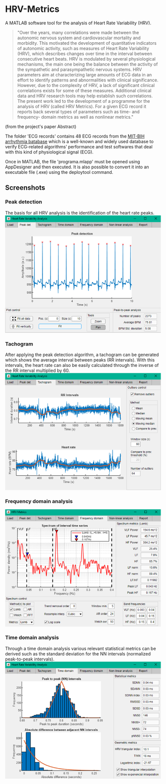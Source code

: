 # HRV-Metrics
A MATLAB software tool for the analysis of Heart Rate Variability (HRV).

> "Over the years, many correlations were made between the autonomic nervous system and cardiovascular mortality and morbidity. This motivated the development of quantitative indicators of autonomic activity, such as measures of Heart Rate Variability (HRV), which describes changes over time in the interval between consecutive heart beats. HRV is modulated by several physiological mechanisms, the main one being the balance between the activity of the sympathetic and parasympathetic nervous systems. HRV parameters aim at characterizing large amounts of ECG data in an effort to identify patterns and abnormalities with clinical significance. However, due to the complexity of HRV, a lack of significant clinical correlations exists for some of these measures. Additional clinical data and HRV research tools may help establish such correlations. The present work led to the development of a programme for the analysis of HRV (called HRV Metrics). For a given ECG record it reports back several types of parameters such as time- and frequency- domain metrics as well as nonlinear metrics."

(from the project's paper Abstract)


The folder 'ECG records' contains 48 ECG records from the <a href="https://physionet.org/physiobank/database/mitdb/">MIT-BIH arrhythmia batabase</a> which is a well-known and widely used database to verify ECG-related algorithms’ performance and test softwares that deal with this kind of physiological signal (ECG).

Once in MATLAB, the file 'programa.mlapp' must be opened using AppDesigner and then executed. It is also possible to convert it into an executable file (.exe) using the deploytool command.


## Screenshots

### Peak detection
The basis for all HRV analysis is the identification of the heart rate peaks.
<img src="/Screenshots/peak_detection.PNG" width="700"/>

### Tachogram
After applying the peak detection algorithm, a tachogram can be generated which shows the average interval between peaks (RR intervals). With this intervals, the heart rate can also be easily calculated through the inverse of the RR interval multiplied by 60.
<img src="/Screenshots/tachogram.PNG" width="700"/>

### Frequency domain analysis
<img src="/Screenshots/frequency_domain.PNG" width="700"/>

### Time domain analysis
Through a time domain analysis various relevant statistical metrics can be derived such as the standard deviation for the NN intervals (normalized peak-to-peak intervals).
<img src="/Screenshots/time_domain.PNG" width="700"/>



